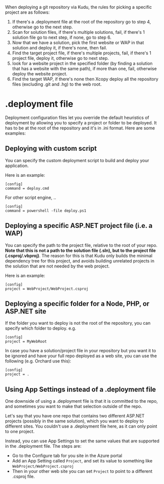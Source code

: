 When deploying a git repository via Kudu, the rules for picking a specific project are as follows:

1. If there's a .deployment file at the root of the repository go to step 4, otherwise go to the next step.
2. Scan for solution files, if there's multiple solutions, fail, if there's 1 solution file go to next step, if none, go to step 6.
3. Now that we have a solution, pick the first website or WAP in that solution and deploy it, if there's none, then fail.
4. Find the target project file, if there's multiple projects, fail, if there's 1 project file, deploy it, otherwise go to next step.
5. look for a website project in the specified folder (by finding a solution that has a website with the same path), if more than one, fail, otherwise deploy the website project.
6. Find the target WAP, if there's none then Xcopy deploy all the repository files (excluding .git and .hg) to the web root.

# .deployment file
Deployment configuration files let you override the default heuristics of deployment by allowing you to specify a project or folder to be deployed. It has to be at the root of the repository and it's in .ini format. Here are some examples:

## Deploying with custom script

You can specify the custom deployment script to build and deploy your application.

Here is an example:

    [config]
    command = deploy.cmd

For other script engine, ..

    [config]
    command = powershell -file deploy.ps1

## Deploying a specific ASP.NET project file (i.e. a WAP)

You can specify the path to the project file, relative to the root of your repo. **Note that this is not a path to the solution file (.sln), but to the project file (.csproj/.vbproj)**. The reason for this is that Kudu only builds the minimal dependency tree for this project, and avoids building unrelated projects in the solution that are not needed by the web project.

Here is an example:

    [config]
    project = WebProject/WebProject.csproj

## Deploying a specific folder for a Node, PHP, or ASP.NET site

If the folder you want to deploy is not the root of  the repository, you can specify which folder to deploy. e.g.

    [config]
    project = MyWebRoot

In case you have a solution/project file in your repository but you want it to be ignored and have your full repo deployed as a web site, you can use the following (e.g. Orchard use this):

    [config]
    project = .

## Using App Settings instead of a .deployment file

One downside of using a .deployment file is that it is committed to the repo, and sometimes you want to make that selection outside of the repo.

Let's say that you have one repo that contains two different ASP.NET projects (possibly in the same solution), which you want to deploy to different sites. You couldn't use a .deployment file here, as it can only point to one project.

Instead, you can use App Settings to set the same values that are supported in the .deployment file. The steps are:

- Go to the Configure tab for you site in the Azure portal
- Add an App Setting called `Project`, and set its value to something like `WebProject/WebProject.csproj`
- Then in your other web site you can set `Project` to point to a different .csproj file.